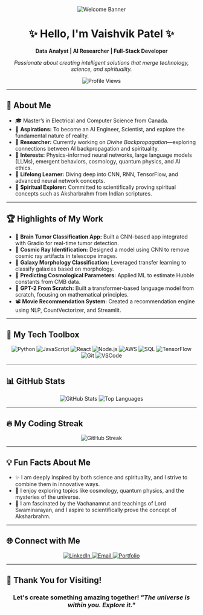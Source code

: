 <!-- 
  Filename: README.md
  Location: https://github.com/PatelVaishvikk/PatelVaishvikk 
-->

<p align="center">
  <img src="https://user-images.githubusercontent.com/XXXXXX/welcome-banner.gif" alt="Welcome Banner" />
</p>

<div align="center">
  <h1>✨ Hello, I'm Vaishvik Patel ✨</h1>
  <p>
    <b>Data Analyst | AI Researcher | Full-Stack Developer</b>
  </p>
  <p>
    <i>Passionate about creating intelligent solutions that merge technology, science, and spirituality.</i>
  </p>
  <img src="https://komarev.com/ghpvc/?username=PatelVaishvikk&style=flat-square" alt="Profile Views" />
</div>

---

## 🌟 About Me
- 🎓 Master’s in Electrical and Computer Science from Canada.  
- 🎯 **Aspirations:** To become an AI Engineer, Scientist, and explore the fundamental nature of reality.  
- 🔬 **Researcher:** Currently working on *Divine Backpropagation*—exploring connections between AI backpropagation and spirituality.  
- 📖 **Interests:** Physics-informed neural networks, large language models (LLMs), emergent behaviors, cosmology, quantum physics, and AI ethics.  
- 🌱 **Lifelong Learner:** Diving deep into CNN, RNN, TensorFlow, and advanced neural network concepts.  
- 🌌 **Spiritual Explorer:** Committed to scientifically proving spiritual concepts such as Aksharbrahm from Indian scriptures.

---

## 🏆 Highlights of My Work
- 🧠 **Brain Tumor Classification App:** Built a CNN-based app integrated with Gradio for real-time tumor detection.  
- 🌌 **Cosmic Ray Identification:** Designed a model using CNN to remove cosmic ray artifacts in telescope images.  
- 🌌 **Galaxy Morphology Classification:** Leveraged transfer learning to classify galaxies based on morphology.  
- 📡 **Predicting Cosmological Parameters:** Applied ML to estimate Hubble constants from CMB data.  
- 🤖 **GPT-2 From Scratch:** Built a transformer-based language model from scratch, focusing on mathematical principles.  
- 📽️ **Movie Recommendation System:** Created a recommendation engine using NLP, CountVectorizer, and Streamlit.  

---

## 🔧 My Tech Toolbox

<div align="center">
  <img src="https://img.shields.io/badge/Code-Python-blue?logo=python" alt="Python" />
  <img src="https://img.shields.io/badge/Code-JavaScript-yellow?logo=javascript" alt="JavaScript" />
  <img src="https://img.shields.io/badge/Framework-React-blue?logo=react" alt="React" />
  <img src="https://img.shields.io/badge/Runtime-Node.js-green?logo=node.js" alt="Node.js" />
  <img src="https://img.shields.io/badge/Cloud-AWS-orange?logo=amazon-aws" alt="AWS" />
  <img src="https://img.shields.io/badge/DB-SQL-purple?logo=sqlite" alt="SQL" />
  <img src="https://img.shields.io/badge/Tools-TensorFlow-orange?logo=tensorflow" alt="TensorFlow" />
  <img src="https://img.shields.io/badge/VersionControl-Git-orange?logo=git" alt="Git" />
  <img src="https://img.shields.io/badge/IDE-VSCode-blue?logo=visual-studio-code" alt="VSCode" />
</div>

---

## 📊 GitHub Stats

<div align="center">
  <img src="https://github-readme-stats.vercel.app/api?username=PatelVaishvikk&show_icons=true&theme=radical" alt="GitHub Stats" />
  <img src="https://github-readme-stats.vercel.app/api/top-langs/?username=PatelVaishvikk&layout=compact&theme=radical" alt="Top Languages" />
</div>

---

## 🔥 My Coding Streak

<div align="center">
  <img src="https://github-readme-streak-stats.herokuapp.com/?user=PatelVaishvikk&theme=radical" alt="GitHub Streak" />
</div>

---

## 💡 Fun Facts About Me
- ✨ I am deeply inspired by both science and spirituality, and I strive to combine them in innovative ways.  
- 🌌 I enjoy exploring topics like cosmology, quantum physics, and the mysteries of the universe.  
- 📜 I am fascinated by the Vachanamrut and teachings of Lord Swaminarayan, and I aspire to scientifically prove the concept of Aksharbrahm.  

---

## 🌐 Connect with Me

<p align="center">
  <a href="https://www.linkedin.com/in/vaishvik1618/">
    <img src="https://img.shields.io/badge/-LinkedIn-blue?logo=linkedin&logoColor=white" alt="LinkedIn" />
  </a>
  <a href="mailto:vaishvikpatel001@gmail.com">
    <img src="https://img.shields.io/badge/-Email-red?logo=gmail&logoColor=white" alt="Email" />
  </a>
  <a href="https://yourportfolio.com">
    <img src="https://img.shields.io/badge/-Portfolio-red?logo=google-chrome&logoColor=white" alt="Portfolio" />
  </a>
</p>

---

## 🖤 Thank You for Visiting!
<div align="center">
  <h3>
    Let's create something amazing together!  
    <i>"The universe is within you. Explore it."</i>
  </h3>
</div>
